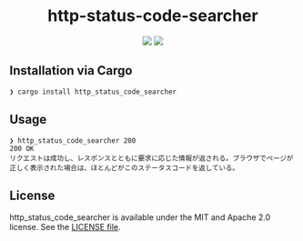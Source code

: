 <p align="center">
    <h1 align="center">http-status-code-searcher</h1>
</p1>

<p align="center">
    <a href=".license-mit"><img src="https://img.shields.io/badge/dual%20license-MIT%20/%20Apache%202.0-blue.svg"></a> 
    <a href="https://crates.io/crates/http_status_code_searcher"><img src="https://img.shields.io/crates/v/http_status_code_searcher.svg"></a> 
</p>

## Installation via Cargo
```
❯ cargo install http_status_code_searcher
```

## Usage
```
❯ http_status_code_searcher 200
200 OK
リクエストは成功し、レスポンスとともに要求に応じた情報が返される。ブラウザでページが正しく表示された場合は、ほとんどがこのステータスコードを返している。
```

## License
http_status_code_searcher is available under the MIT and Apache 2.0 license. See the [LICENSE file](https://github.com/atsushi130/http-status-code-searcher/blob/master/license-mit).
